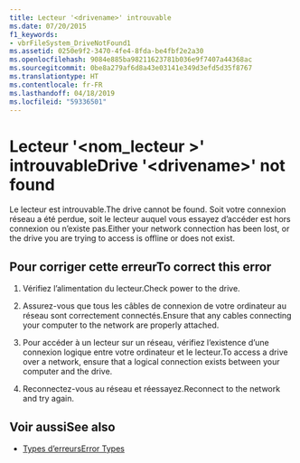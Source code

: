 ```yaml
---
title: Lecteur '<drivename>' introuvable
ms.date: 07/20/2015
f1_keywords:
- vbrFileSystem_DriveNotFound1
ms.assetid: 0250e9f2-3470-4fe4-8fda-be4fbf2e2a30
ms.openlocfilehash: 9084e885ba98211623781b036e9f7407a44368ac
ms.sourcegitcommit: 0be8a279af6d8a43e03141e349d3efd5d35f8767
ms.translationtype: HT
ms.contentlocale: fr-FR
ms.lasthandoff: 04/18/2019
ms.locfileid: "59336501"
---
```

# <a name="drive-drivename-not-found"></a><span data-ttu-id="af173-102">Lecteur '\<nom_lecteur >' introuvable</span><span class="sxs-lookup"><span data-stu-id="af173-102">Drive '\<drivename>' not found</span></span>
<span data-ttu-id="af173-103">Le lecteur est introuvable.</span><span class="sxs-lookup"><span data-stu-id="af173-103">The drive cannot be found.</span></span> <span data-ttu-id="af173-104">Soit votre connexion réseau a été perdue, soit le lecteur auquel vous essayez d’accéder est hors connexion ou n’existe pas.</span><span class="sxs-lookup"><span data-stu-id="af173-104">Either your network connection has been lost, or the drive you are trying to access is offline or does not exist.</span></span>  
  
## <a name="to-correct-this-error"></a><span data-ttu-id="af173-105">Pour corriger cette erreur</span><span class="sxs-lookup"><span data-stu-id="af173-105">To correct this error</span></span>  
  
1. <span data-ttu-id="af173-106">Vérifiez l’alimentation du lecteur.</span><span class="sxs-lookup"><span data-stu-id="af173-106">Check power to the drive.</span></span>  
  
2. <span data-ttu-id="af173-107">Assurez-vous que tous les câbles de connexion de votre ordinateur au réseau sont correctement connectés.</span><span class="sxs-lookup"><span data-stu-id="af173-107">Ensure that any cables connecting your computer to the network are properly attached.</span></span>  
  
3. <span data-ttu-id="af173-108">Pour accéder à un lecteur sur un réseau, vérifiez l’existence d’une connexion logique entre votre ordinateur et le lecteur.</span><span class="sxs-lookup"><span data-stu-id="af173-108">To access a drive over a network, ensure that a logical connection exists between your computer and the drive.</span></span>  
  
4. <span data-ttu-id="af173-109">Reconnectez-vous au réseau et réessayez.</span><span class="sxs-lookup"><span data-stu-id="af173-109">Reconnect to the network and try again.</span></span>  
  
## <a name="see-also"></a><span data-ttu-id="af173-110">Voir aussi</span><span class="sxs-lookup"><span data-stu-id="af173-110">See also</span></span>

- [<span data-ttu-id="af173-111">Types d’erreurs</span><span class="sxs-lookup"><span data-stu-id="af173-111">Error Types</span></span>](../../visual-basic/programming-guide/language-features/error-types.md)
